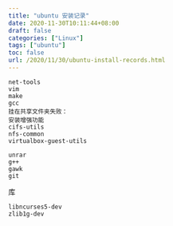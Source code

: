 ```yaml
---
title: "ubuntu 安装记录"
date: 2020-11-30T10:11:44+08:00
draft: false
categories: ["Linux"]
tags: ["ubuntu"]
toc: false
url: /2020/11/30/ubuntu-install-records.html
---
```




```
net-tools
vim
make
gcc
挂在共享文件夹失败：
安装增强功能
cifs-utils
nfs-common
virtualbox-guest-utils

unrar
g++
gawk
git
```

库

```
libncurses5-dev
zlib1g-dev
```

